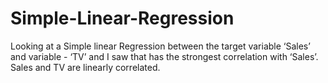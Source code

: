 # Simple-Linear-Regression
Looking at a Simple linear Regression between the target variable ‘Sales’ and variable - ‘TV’ and I saw that has the strongest correlation with ‘Sales’. Sales and TV are linearly correlated. 

